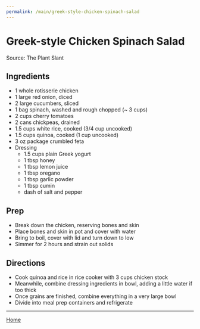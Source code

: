 ```yaml
---
permalink: /main/greek-style-chicken-spinach-salad
---
```

# Greek-style Chicken Spinach Salad

Source: The Plant Slant

## Ingredients

- 1 whole rotisserie chicken
- 1 large red onion, diced
- 2 large cucumbers, sliced
- 1 bag spinach, washed and rough chopped (~ 3 cups)
- 2 cups cherry tomatoes
- 2 cans chickpeas, drained
- 1.5 cups white rice, cooked (3/4 cup uncooked)
- 1.5 cups quinoa, cooked (1 cup uncooked)
- 3 oz package crumbled feta
- Dressing
  - 1.5 cups plain Greek yogurt
  - 1 tbsp honey
  - 1 tbsp lemon juice
  - 1 tbsp oregano
  - 1 tbsp garlic powder
  - 1 tbsp cumin
  - dash of salt and pepper

## Prep

- Break down the chicken, reserving bones and skin
- Place bones and skin in pot and cover with water
- Bring to boil, cover with lid and turn down to low
- Simmer for 2 hours and strain out solids

## Directions

- Cook quinoa and rice in rice cooker with 3 cups chicken stock
- Meanwhile, combine dressing ingredients in bowl, adding a little water if too thick
- Once grains are finished, combine everything in a very large bowl
- Divide into meal prep containers and refrigerate

---

[Home](https://thomasjbarrett82.github.io)
